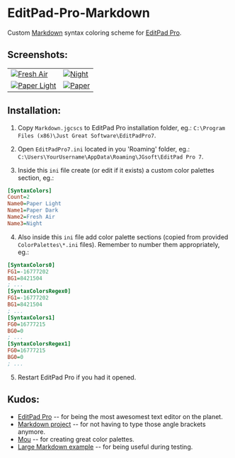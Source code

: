 EditPad-Pro-Markdown
====================

Custom [Markdown][md-homepage] syntax coloring scheme for [EditPad Pro][editpad-homepage].

Screenshots:
------------

<table>
  <tr>
    <td>
      <a href="https://lh3.googleusercontent.com/-DPNPuxj_E_k/UBlyPZ20HcI/AAAAAAAACDI/0nf9FfPf288/s1024/ss-fresh-air.png">
        <img src="https://lh3.googleusercontent.com/-DPNPuxj_E_k/UBlyPZ20HcI/AAAAAAAACDI/0nf9FfPf288/s288/ss-fresh-air.png" alt="Fresh Air" />
      </a>
    </td>
    <td>
      <a href="https://lh5.googleusercontent.com/-eZYMpLgpqFY/UBlyPd7emPI/AAAAAAAACDM/ECr6D3fbyoE/s1024/ss-night.png">
        <img src="https://lh5.googleusercontent.com/-eZYMpLgpqFY/UBlyPd7emPI/AAAAAAAACDM/ECr6D3fbyoE/s288/ss-night.png" alt="Night" />
      </a>
    </td>
  </tr>
  <tr>
    <td>
      <a href="https://lh5.googleusercontent.com/-8iay3b2c0mQ/UBlyP9akdhI/AAAAAAAACDU/bipUTcB4ouA/s1024/ss-paper-light.png">
        <img src="https://lh5.googleusercontent.com/-8iay3b2c0mQ/UBlyP9akdhI/AAAAAAAACDU/bipUTcB4ouA/s288/ss-paper-light.png" alt="Paper Light" />
      </a>
    </td>
    <td>
      <a href="https://lh4.googleusercontent.com/-HWklrPd4qfA/UBlyPQF9i6I/AAAAAAAACDQ/aGmw-xtvmVs/s1024/ss-paper-dark.png">
        <img src="https://lh4.googleusercontent.com/-HWklrPd4qfA/UBlyPQF9i6I/AAAAAAAACDQ/aGmw-xtvmVs/s288/ss-paper-dark.png" alt=Paper Dark"" />
      </a>
    </td>
  </tr>
</table>

Installation:
-------------

 1. Copy `Markdown.jgcscs` to EditPad Pro installation folder, eg.: `C:\Program Files (x86)\Just Great Software\EditPadPro7`.

 2. Open `EditPadPro7.ini` located in you 'Roaming' folder, eg.: `C:\Users\YourUsername\AppData\Roaming\JGsoft\EditPad Pro 7`.

 3. Inside this `ini` file create (or edit if it exists) a custom color palettes section, eg.:

   ```ini
   [SyntaxColors]
   Count=2
   Name0=Paper Light
   Name1=Paper Dark
   Name2=Fresh Air
   Name3=Night
   ```

 4. Also inside this `ini` file add color palette sections (copied from provided `ColorPalettes\*.ini` files). Remember to number them appropriately, eg.:

   ```ini
   [SyntaxColors0]
   FG1=-16777202
   BG1=8421504
   ; ...
   [SyntaxColorsRegex0]
   FG1=-16777202
   BG1=8421504
   ; ...
   [SyntaxColors1]
   FG0=16777215
   BG0=0
   ; ...
   [SyntaxColorsRegex1]
   FG0=16777215
   BG0=0
   ; ...
   ```

 5. Restart EditPad Pro if you had it opened.

Kudos:
------

 - [EditPad Pro][editpad-homepage] -- for being the most awesomest text editor on the planet.
 - [Markdown project][md-homepage] -- for not having to type those angle brackets anymore.
 - [Mou][mou-homepage] -- for creating great color palettes.
 - [Large Markdown example][md-example] -- for being useful during testing.
  
 [editpad-homepage]: http://www.editpadpro.com/
 [md-homepage]: http://daringfireball.net/projects/markdown/
 [mou-homepage]: http://mouapp.com/
 [md-example]: http://www.unexpected-vortices.com/sw/gouda/quick-markdown-example.html
